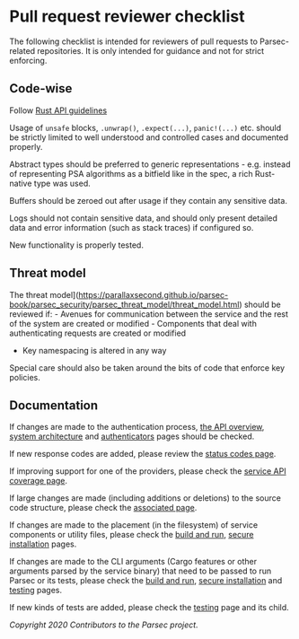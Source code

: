 # Pull request reviewer checklist

The following checklist is intended for reviewers of pull requests to Parsec-related repositories.
It is only intended for guidance and not for strict enforcing.

## Code-wise

Follow [Rust API guidelines](https://rust-lang.github.io/api-guidelines/about.html)

Usage of `unsafe` blocks, `.unwrap()`, `.expect(...)`, `panic!(...)` etc. should be strictly limited
to well understood and controlled cases and documented properly.

Abstract types should be preferred to generic representations - e.g. instead of representing PSA
algorithms as a bitfield like in the spec, a rich Rust-native type was used.

Buffers should be zeroed out after usage if they contain any sensitive data.

Logs should not contain sensitive data, and should only present detailed data and error information
(such as stack traces) if configured so.

New functionality is properly tested.

## Threat model

The threat
model](https://parallaxsecond.github.io/parsec-book/parsec_security/parsec_threat_model/threat_model.html)
should be reviewed if: - Avenues for communication between the service and the rest of the system
are created or modified - Components that deal with authenticating requests are created or modified
- Key namespacing is altered in any way

Special care should also be taken around the bits of code that enforce key policies.

## Documentation

If changes are made to the authentication process, [the API
overview](https://parallaxsecond.github.io/parsec-book/parsec_client/api_overview.html#authentication-and-sessions),
[system
architecture](https://parallaxsecond.github.io/parsec-book/parsec_service/system_architecture.html#authentication)
and
[authenticators](https://parallaxsecond.github.io/parsec-book/parsec_service/authenticators.html)
pages should be checked.

If new response codes are added, please review the [status codes
page](https://parallaxsecond.github.io/parsec-book/parsec_client/status_codes.html).

If improving support for one of the providers, please check the [service API coverage
page](https://parallaxsecond.github.io/parsec-book/parsec_client/operations/service_api_coverage.html).

If large changes are made (including additions or deletions) to the source code structure, please
check the [associated
page](https://parallaxsecond.github.io/parsec-book/parsec_service/source_code_structure.html).

If changes are made to the placement (in the filesystem) of service components or utility files,
please check the [build and
run](https://parallaxsecond.github.io/parsec-book/parsec_service/build_run.html), [secure
installation](https://parallaxsecond.github.io/parsec-book/parsec_service/install_parsec_linux.html)
pages.

If changes are made to the CLI arguments (Cargo features or other arguments parsed by the service
binary) that need to be passed to run Parsec or its tests, please check the [build and
run](https://parallaxsecond.github.io/parsec-book/parsec_service/build_run.html), [secure
installation](https://parallaxsecond.github.io/parsec-book/parsec_service/install_parsec_linux.html)
and [testing](https://parallaxsecond.github.io/parsec-book/parsec_service/tests/index.html) pages.

If new kinds of tests are added, please check the
[testing](https://parallaxsecond.github.io/parsec-book/parsec_service/tests/index.html) page and its
child.

*Copyright 2020 Contributors to the Parsec project.*
